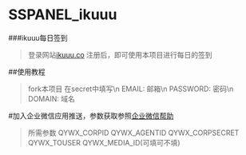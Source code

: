 # SSPANEL_ikuuu
###ikuuu每日签到
>登录网站[ikuuu.co](https://ikuuu.co/auth/register?code=zSgi)
注册后，即可使用本项目进行每日的签到

##使用教程
>fork本项目
在secret中填写\n
EMAIL: 邮箱\n
PASSWORD: 密码\n
DOMAIN: 域名

#加入企业微信应用推送，参数获取参照[企业微信帮助](https://note.youdao.com/ynoteshare1/index.html?id=351e08a72378206f9dd64d2281e9b83b&type=note)
>所需参数
QYWX_CORPID
QYWX_AGENTID
QYWX_CORPSECRET
QYWX_TOUSER
QYWX_MEDIA_ID(可填可不填)
